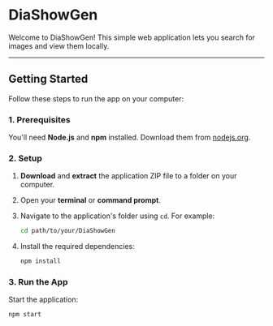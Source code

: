 # DiaShowGen

Welcome to DiaShowGen! This simple web application lets you search for images and view them locally.

---

## Getting Started

Follow these steps to run the app on your computer:

### 1. Prerequisites

You'll need **Node.js** and **npm** installed. Download them from [nodejs.org](https://nodejs.org/).

### 2. Setup

1.  **Download** and **extract** the application ZIP file to a folder on your computer.
2.  Open your **terminal** or **command prompt**.
3.  Navigate to the application's folder using `cd`. For example:

    ```bash
    cd path/to/your/DiaShowGen
    ```

4.  Install the required dependencies:

    ```bash
    npm install
    ```

### 3. Run the App

Start the application:

```bash
npm start